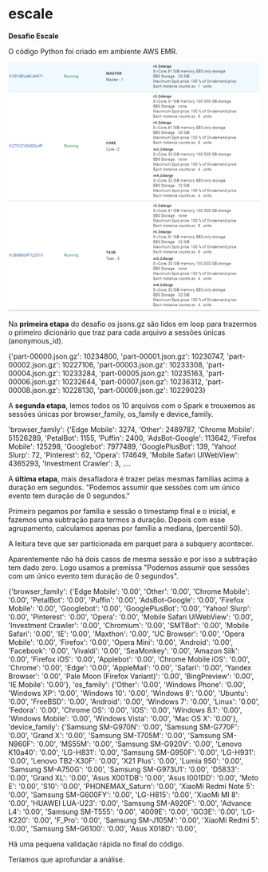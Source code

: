 # escale
**Desafio Escale**

O código Python foi criado em ambiente AWS EMR. 

![Hardware AWS `hardware`](img/hardware.png)

Na **primeira etapa** do desafio os jsons.gz são lidos em loop para trazermos o primeiro dicionário que traz para cada arquivo a sessões únicas (anonymous_id).

{'part-00000.json.gz': 10234800,
 'part-00001.json.gz': 10230747,
 'part-00002.json.gz': 10227106,
 'part-00003.json.gz': 10233308,
 'part-00004.json.gz': 10233284,
 'part-00005.json.gz': 10235163,
 'part-00006.json.gz': 10232644,
 'part-00007.json.gz': 10236312,
 'part-00008.json.gz': 10228130,
 'part-00009.json.gz': 10229023}
 
 A **segunda etapa**, lemos todos os 10 arquivos com o Spark e trouxemos as sessões únicas por browser_family, os_family e device_family. 
 
 'browser_family': {'Edge Mobile': 3274,
  'Other': 2489787,
  'Chrome Mobile': 51526289,
  'PetalBot': 1155,
  'Puffin': 2400,
  'AdsBot-Google': 113642,
  'Firefox Mobile': 125298,
  'Googlebot': 7977489,
  'GooglePlusBot': 139,
  'Yahoo! Slurp': 72,
  'Pinterest': 62,
  'Opera': 174649,
  'Mobile Safari UIWebView': 4365293,
  'Investment Crawler': 3,
  ....
  
 A **última etapa**, mais desafiadora é trazer pelas mesmas famílias acima a duração em segundos. "Podemos assumir que sessões com um único evento tem duração de 0 segundos."
  
 Primeiro pegamos por família e sessão o timestamp final e o inicial, e fazemos uma subtração para termos a duração. Depois com esse agrupamento, calculamos apenas por família a mediana, (percentil 50).
 
 A leitura teve que ser particionada em parquet para a subquery acontecer. 
 
 Aparentemente não há dois casos de mesma sessão e por isso a subtração tem dado zero. Logo usamos a premissa "Podemos assumir que sessões com um único evento tem duração de 0 segundos".
 
 {'browser_family': {'Edge Mobile': '0.00',
  'Other': '0.00',
  'Chrome Mobile': '0.00',
  'PetalBot': '0.00',
  'Puffin': '0.00',
  'AdsBot-Google': '0.00',
  'Firefox Mobile': '0.00',
  'Googlebot': '0.00',
  'GooglePlusBot': '0.00',
  'Yahoo! Slurp': '0.00',
  'Pinterest': '0.00',
  'Opera': '0.00',
  'Mobile Safari UIWebView': '0.00',
  'Investment Crawler': '0.00',
  'Chromium': '0.00',
  'SMTBot': '0.00',
  'Mobile Safari': '0.00',
  'IE': '0.00',
  'Maxthon': '0.00',
  'UC Browser': '0.00',
  'Opera Mobile': '0.00',
  'Firefox': '0.00',
  'Opera Mini': '0.00',
  'Android': '0.00',
  'Facebook': '0.00',
  'Vivaldi': '0.00',
  'SeaMonkey': '0.00',
  'Amazon Silk': '0.00',
  'Firefox iOS': '0.00',
  'Applebot': '0.00',
  'Chrome Mobile iOS': '0.00',
  'Chrome': '0.00',
  'Edge': '0.00',
  'AppleMail': '0.00',
  'Safari': '0.00',
  'Yandex Browser': '0.00',
  'Pale Moon (Firefox Variant)': '0.00',
  'BingPreview': '0.00',
  'IE Mobile': '0.00'},
 'os_family': {'Other': '0.00',
  'Windows Phone': '0.00',
  'Windows XP': '0.00',
  'Windows 10': '0.00',
  'Windows 8': '0.00',
  'Ubuntu': '0.00',
  'FreeBSD': '0.00',
  'Android': '0.00',
  'Windows 7': '0.00',
  'Linux': '0.00',
  'Fedora': '0.00',
  'Chrome OS': '0.00',
  'iOS': '0.00',
  'Windows 8.1': '0.00',
  'Windows Mobile': '0.00',
  'Windows Vista': '0.00',
  'Mac OS X': '0.00'},
 'device_family': {'Samsung SM-G970N': '0.00',
  'Samsung SM-G770F': '0.00',
  'Grand X': '0.00',
  'Samsung SM-T705M': '0.00',
  'Samsung SM-N960F': '0.00',
  'MS55M': '0.00',
  'Samsung SM-G920V': '0.00',
  'Lenovo K10a40': '0.00',
  'LG-H831': '0.00',
  'Samsung SM-G950F': '0.00',
  'LG-H931': '0.00',
  'Lenovo TB2-X30F': '0.00',
  'X21 Plus': '0.00',
  'Lumia 950': '0.00',
  'Samsung SM-A750G': '0.00',
  'Samsung SM-G973U1': '0.00',
  'D5833': '0.00',
  'Grand XL': '0.00',
  'Asus X00TDB': '0.00',
  'Asus I001DD': '0.00',
  'Moto E': '0.00',
  'S10': '0.00',
  'PHONEMAX_Saturn': '0.00',
  'XiaoMi Redmi Note 5': '0.00',
  'Samsung SM-G600FY': '0.00',
  'LG-H815': '0.00',
  'XiaoMi MI 8': '0.00',
  'HUAWEI LUA-U23': '0.00',
  'Samsung SM-A920F': '0.00',
  'Advance L4': '0.00',
  'Samsung SM-T555': '0.00',
  '4009E': '0.00',
  'GO3E': '0.00',
  'LG-K220': '0.00',
  'F_Pro': '0.00',
  'Samsung SM-J105M': '0.00',
  'XiaoMi Redmi 5': '0.00',
  'Samsung SM-G6100': '0.00',
  'Asus X018D': '0.00',
  
  Há uma pequena validação rápida no final do código.
  
  Teríamos que aprofundar a análise.
  
  
